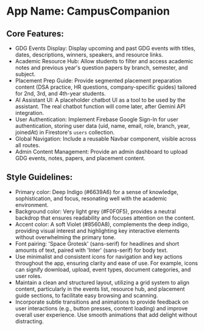 # **App Name**: CampusCompanion

## Core Features:

- GDG Events Display: Display upcoming and past GDG events with titles, dates, descriptions, winners, speakers, and resource links.
- Academic Resource Hub: Allow students to filter and access academic notes and previous year's question papers by branch, semester, and subject.
- Placement Prep Guide: Provide segmented placement preparation content (DSA practice, HR questions, company-specific guides) tailored for 2nd, 3rd, and 4th-year students.
- AI Assistant UI: A placeholder chatbot UI as a tool to be used by the assistant. The real chatbot function will come later, after Gemini API integration.
- User Authentication: Implement Firebase Google Sign-In for user authentication, storing user data (uid, name, email, role, branch, year, joinedAt) in Firestore's `users` collection.
- Global Navigation: Include a reusable Navbar component, visible across all routes.
- Admin Content Management: Provide an admin dashboard to upload GDG events, notes, papers, and placement content.

## Style Guidelines:

- Primary color: Deep Indigo (#6639A6) for a sense of knowledge, sophistication, and focus, resonating well with the academic environment.
- Background color: Very light grey (#F0F0F5), provides a neutral backdrop that ensures readability and focuses attention on the content.
- Accent color: A soft Violet (#8560A8), complements the deep indigo, providing visual interest and highlighting key interactive elements without overwhelming the primary tone.
- Font pairing: 'Space Grotesk' (sans-serif) for headlines and short amounts of text, paired with 'Inter' (sans-serif) for body text.
- Use minimalist and consistent icons for navigation and key actions throughout the app, ensuring clarity and ease of use. For example, icons can signify download, upload, event types, document categories, and user roles.
- Maintain a clean and structured layout, utilizing a grid system to align content, particularly in the events list, resource hub, and placement guide sections, to facilitate easy browsing and scanning.
- Incorporate subtle transitions and animations to provide feedback on user interactions (e.g., button presses, content loading) and improve overall user experience. Use smooth animations that add delight without distracting.